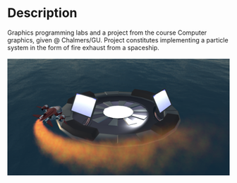 # Description
Graphics programming labs and a project from the course Computer graphics, given @ Chalmers/GU. Project constitutes implementing a particle system in the form of fire exhaust from a spaceship.<br><br>
![Screen](screenshot.png)
